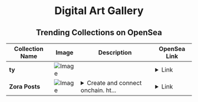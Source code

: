 <div align="center">

# Digital Art Gallery

## Trending Collections on OpenSea

| Collection Name                       | Image                                                                                     | Description                       | OpenSea Link                                                                                          |
|---------------------------------------|-------------------------------------------------------------------------------------------|-----------------------------------|--------------------------------------------------------------------------------------------------------|
| **ty** | ![Image](https://i.seadn.io/s/raw/files/274dd76de1c1f03aa49efb8c3ca4dac5.webp?w=500&auto=format?w=200&auto=format) |  | <details><summary>Link</summary>[ty](https://opensea.io/collection/ty-196)</details> |
| **Zora Posts** | ![Image](https://i.seadn.io/s/raw/files/a3e7ef5ec13b49e5eab0b5d671e5361a.jpg?w=500&auto=format?w=200&auto=format) | <details><summary>Create and connect onchain. ht...</summary>Create and connect onchain. https://zora.co</details> | <details><summary>Link</summary>[Zora Posts](https://opensea.io/collection/zora-posts-11512)</details> |

</div>